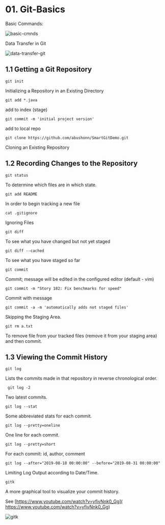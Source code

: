 # 01. Git-Basics 
Basic Commands:

![basic-cmnds](C:\temp\git\Git-Studies\01-git-basics\basic-cmnds.jpg)



Data Transfer in Git

![data-transfer-git](C:\temp\git\Git-Studies\01-git-basics\data-transfer-git.jpg)



##  1.1 Getting a Git Repository

`git init`

Initializing a Repository in an Existing Directory

`git add *.java`

add to index (stage)

`git commit -m 'initial project version'`

add to local repo

`git clone https://github.com/abushonn/SmartGitDemo.git`

Cloning an Existing Repository



##  1.2 Recording Changes to the Repository

`git status`

To determine which files are in which state.

`git add README`

In order to begin tracking a new file

`cat .gitignore`

Ignoring Files

`git diff`

To see what you have changed but not yet staged

`git diff --cached`

To see what you have staged so far

`git commit`

Commit; message will be edited in the configured editor (default - vim) 

`git commit -m "Story 182: Fix benchmarks for speed"`

Commit with message

`git commit -a -m 'automatically adds not staged files'`

Skipping the Staging Area.

`git rm a.txt`

To remove file from your tracked files (remove it from your staging area) and then commit. 



##  1.3 Viewing the Commit History

`git log`

Lists the commits made in that repository in reverse chronological order.

` git log -2`

Two latest commits.

`git log --stat`

Some abbreviated stats for each commit.

`git log --pretty=oneline`

One line for each commit.

`git log --pretty=short`

For each commit: id, author, comment

`git log --after="2019-08-18 00:00:00" --before="2019-08-31 00:00:00"`

Limiting Log Output according to Date/Time.

`gitk`

A more graphical tool to visualize your commit history.

See [https://www.youtube.com/watch?v=yfivNnk0_Gg]( https://www.youtube.com/watch?v=yfivNnk0_Gg)



![gitk](C:\temp\git\Git-Studies\01-git-basics\gitk.jpg)